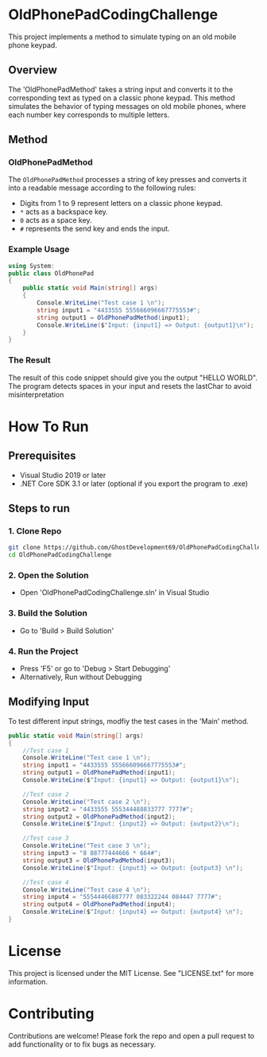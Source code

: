 # OldPhonePadCodingChallenge
This project implements a method to simulate typing on an old mobile phone keypad.

## Overview
The 'OldPhonePadMethod' takes a string input and converts it to the corresponding text as typed on a classic phone keypad. This method simulates the behavior of typing messages on old mobile phones, where each number key corresponds to multiple letters.

## Method

### OldPhonePadMethod

The `OldPhonePadMethod` processes a string of key presses and converts it into a readable message according to the following rules:
- Digits from 1 to 9 represent letters on a classic phone keypad.
- `*` acts as a backspace key.
- `0` acts as a space key.
- `#` represents the send key and ends the input.

### Example Usage

```csharp
using System:
public class OldPhonePad
{
    public static void Main(string[] args)
    {
        Console.WriteLine("Test case 1 \n");
        string input1 = "4433555 555666096667775553#";
        string output1 = OldPhonePadMethod(input1);
        Console.WriteLine($"Input: {input1} => Output: {output1}\n");
    }
}
```
### The Result

The result of this code snippet should give you the output "HELLO WORLD". 
The program detects spaces in your input and resets the lastChar to avoid misinterpretation

# How To Run
## Prerequisites
- Visual Studio 2019 or later
- .NET Core SDK 3.1 or later (optional if you export the program to .exe)

## Steps to run
### 1. Clone Repo
```bash
git clone https://github.com/GhostDevelopment69/OldPhonePadCodingChallenge.git
cd OldPhonePadCodingChallenge
```
### 2. Open the Solution
- Open 'OldPhonePadCodingChallenge.sln' in Visual Studio

### 3. Build the Solution
- Go to 'Build > Build Solution'

### 4. Run the Project
- Press 'F5' or go to  'Debug > Start Debugging'
- Alternatively, Run without Debugging

## Modifying Input
To test different input strings, modfiy the test cases in the 'Main' method.

```csharp
public static void Main(string[] args)
{
    //Test case 1
    Console.WriteLine("Test case 1 \n");
    string input1 = "4433555 555666096667775553#";
    string output1 = OldPhonePadMethod(input1);
    Console.WriteLine($"Input: {input1} => Output: {output1}\n");

    //Test case 2
    Console.WriteLine("Test case 2 \n");
    string input2 = "4433555 555344488833777 7777#";
    string output2 = OldPhonePadMethod(input2);
    Console.WriteLine($"Input: {input2} => Output: {output2}\n");

    //Test case 3
    Console.WriteLine("Test case 3 \n");
    string input3 = "8 88777444666 * 664#";
    string output3 = OldPhonePadMethod(input3);
    Console.WriteLine($"Input: {input3} => Output: {output3} \n");

    //Test case 4
    Console.WriteLine("Test case 4 \n");
    string input4 = "55544466887777 083322244 084447 7777#";
    string output4 = OldPhonePadMethod(input4);
    Console.WriteLine($"Input: {input4} => Output: {output4} \n");
}
```
# License
This project is licensed under the MIT License. See "LICENSE.txt" for more information.

# Contributing
Contributions are welcome! Please fork the repo and open a pull request to add functionality or to fix bugs as necessary.
